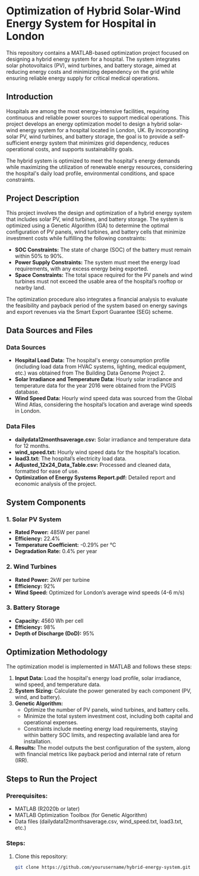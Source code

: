 # Optimization of Hybrid Solar-Wind Energy System for Hospital in London

This repository contains a MATLAB-based optimization project focused on designing a hybrid energy system for a hospital. The system integrates solar photovoltaics (PV), wind turbines, and battery storage, aimed at reducing energy costs and minimizing dependency on the grid while ensuring reliable energy supply for critical medical operations.

## Introduction

Hospitals are among the most energy-intensive facilities, requiring continuous and reliable power sources to support medical operations. This project develops an energy optimization model to design a hybrid solar-wind energy system for a hospital located in London, UK. By incorporating solar PV, wind turbines, and battery storage, the goal is to provide a self-sufficient energy system that minimizes grid dependency, reduces operational costs, and supports sustainability goals.

The hybrid system is optimized to meet the hospital's energy demands while maximizing the utilization of renewable energy resources, considering the hospital's daily load profile, environmental conditions, and space constraints.

## Project Description

This project involves the design and optimization of a hybrid energy system that includes solar PV, wind turbines, and battery storage. The system is optimized using a Genetic Algorithm (GA) to determine the optimal configuration of PV panels, wind turbines, and battery cells that minimize investment costs while fulfilling the following constraints:

- **SOC Constraints:** The state of charge (SOC) of the battery must remain within 50% to 90%.
- **Power Supply Constraints:** The system must meet the energy load requirements, with any excess energy being exported.
- **Space Constraints:** The total space required for the PV panels and wind turbines must not exceed the usable area of the hospital’s rooftop or nearby land.

The optimization procedure also integrates a financial analysis to evaluate the feasibility and payback period of the system based on energy savings and export revenues via the Smart Export Guarantee (SEG) scheme.

## Data Sources and Files

### Data Sources
- **Hospital Load Data:** The hospital's energy consumption profile (including load data from HVAC systems, lighting, medical equipment, etc.) was obtained from The Building Data Genome Project 2.
- **Solar Irradiance and Temperature Data:** Hourly solar irradiance and temperature data for the year 2016 were obtained from the PVGIS database.
- **Wind Speed Data:** Hourly wind speed data was sourced from the Global Wind Atlas, considering the hospital’s location and average wind speeds in London.

### Data Files
- **dailydata12monthsaverage.csv:** Solar irradiance and temperature data for 12 months.
- **wind_speed.txt:** Hourly wind speed data for the hospital’s location.
- **load3.txt:** The hospital’s electricity load data.
- **Adjusted_12x24_Data_Table.csv:** Processed and cleaned data, formatted for ease of use.
- **Optimization of Energy Systems Report.pdf:** Detailed report and economic analysis of the project.

## System Components

### 1. Solar PV System
- **Rated Power:** 485W per panel
- **Efficiency:** 22.4%
- **Temperature Coefficient:** -0.29% per °C
- **Degradation Rate:** 0.4% per year

### 2. Wind Turbines
- **Rated Power:** 2kW per turbine
- **Efficiency:** 92%
- **Wind Speed:** Optimized for London’s average wind speeds (4-6 m/s)

### 3. Battery Storage
- **Capacity:** 4560 Wh per cell
- **Efficiency:** 98%
- **Depth of Discharge (DoD):** 95%

## Optimization Methodology

The optimization model is implemented in MATLAB and follows these steps:
1. **Input Data:** Load the hospital's energy load profile, solar irradiance, wind speed, and temperature data.
2. **System Sizing:** Calculate the power generated by each component (PV, wind, and battery).
3. **Genetic Algorithm:**
   - Optimize the number of PV panels, wind turbines, and battery cells.
   - Minimize the total system investment cost, including both capital and operational expenses.
   - Constraints include meeting energy load requirements, staying within battery SOC limits, and respecting available land area for installation.
4. **Results:** The model outputs the best configuration of the system, along with financial metrics like payback period and internal rate of return (IRR).

## Steps to Run the Project

### Prerequisites:
- MATLAB (R2020b or later)
- MATLAB Optimization Toolbox (for Genetic Algorithm)
- Data files (dailydata12monthsaverage.csv, wind_speed.txt, load3.txt, etc.)

### Steps:
1. Clone this repository:
   ```bash
   git clone https://github.com/yourusername/hybrid-energy-system.git
